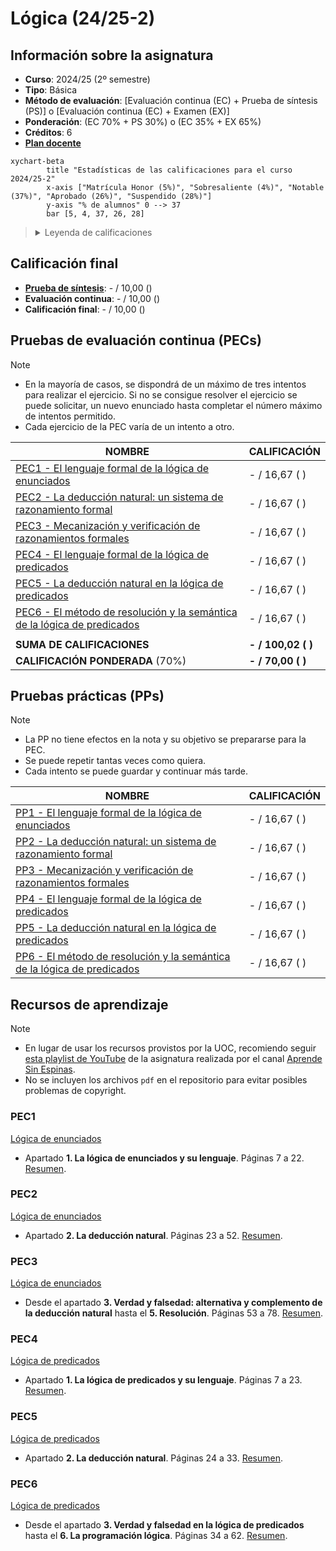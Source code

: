 # Lógica (24/25-2)

## Información sobre la asignatura

- **Curso**: 2024/25 (2º semestre)
- **Tipo**: Básica
- **Método de evaluación**: [Evaluación continua (EC) + Prueba de síntesis (PS)] o [Evaluación continua (EC) + Examen (EX)]
- **Ponderación**: (EC 70% + PS 30%) o (EC 35% + EX 65%)
- **Créditos**: 6
- [**Plan docente**](https://apps.uoc.edu/PlaDocent/PlaDocent?Semestre=20242&SignatureCode=75.570&Context=3&Locale=es)

```mermaid
xychart-beta
		title "Estadísticas de las calificaciones para el curso 2024/25-2"
		x-axis ["Matrícula Honor (5%)", "Sobresaliente (4%)", "Notable (37%)", "Aprobado (26%)", "Suspendido (28%)"]
		y-axis "% de alumnos" 0 --> 37
		bar [5, 4, 37, 26, 28]
```

><details>
>	<summary>Leyenda de calificaciones</summary>
>
>	- Matrícula de Honor (M): 9 a 10
>	- Sobresaliente (EX): 9 a 10
>	- Notable (NO): 7 a 8,99
>	- Aprobado (A): 5 a 6,99
>	- Suspendido (SU): 0 a 4,99
></details>

## Calificación final 

- [**Prueba de síntesis**](ps): - / 10,00 ()
- **Evaluación continua**: - / 10,00 ()
- **Calificación final**: - / 10,00 ()

## Pruebas de evaluación continua (PECs)

>[!NOTE]
>- En la mayoría de casos, se dispondrá de un máximo de tres intentos para realizar el ejercicio. Si no se consigue resolver el ejercicio se puede solicitar, un nuevo enunciado hasta completar el número máximo de intentos permitido.
>- Cada ejercicio de la PEC varía de un intento a otro.

| NOMBRE                                                              | CALIFICACIÓN       |
|---------------------------------------------------------------------|--------------------|
| [PEC1 - El lenguaje formal de la lógica de enunciados](pec1)            | - / 16,67 ( )  |
| [PEC2 - La deducción natural: un sistema de razonamiento formal](pec2)     | - / 16,67 ( )  |
| [PEC3 - Mecanización y verificación de razonamientos formales](pec3) | - / 16,67 ( ) |
| [PEC4 - El lenguaje formal de la lógica de predicados](pec4)                    | - / 16,67 ( ) |
| [PEC5 - La deducción natural en la lógica de predicados](pec5)                    | - / 16,67 ( ) |
| [PEC6 - El método de resolución y la semántica de la lógica de predicados](pec6)                    | - / 16,67 ( ) |
|                                                                     |                      |
| **SUMA DE CALIFICACIONES**                                          | **- / 100,02 ( )** |
| **CALIFICACIÓN PONDERADA** (70%)                                    | **- / 70,00 ( )** |

## Pruebas prácticas (PPs)

>[!NOTE]
>- La PP no tiene efectos en la nota y su objetivo se prepararse para la PEC.
>- Se puede repetir tantas veces como quiera.
>- Cada intento se puede guardar y continuar más tarde.

| NOMBRE                                                              | CALIFICACIÓN       |
|---------------------------------------------------------------------|--------------------|
| [PP1 - El lenguaje formal de la lógica de enunciados](pec1/pp1)            | - / 16,67 ( )  |
| [PP2 - La deducción natural: un sistema de razonamiento formal](pec2/pp2)     | - / 16,67 ( )  |
| [PP3 - Mecanización y verificación de razonamientos formales](pec3/pp3) | - / 16,67 ( ) |
| [PP4 - El lenguaje formal de la lógica de predicados](pec4/pp4)                    | - / 16,67 ( ) |
| [PP5 - La deducción natural en la lógica de predicados](pec5/pp5)                    | - / 16,67 ( ) |
| [PP6 - El método de resolución y la semántica de la lógica de predicados](pec6/pp6)                    | - / 16,67 ( ) |

## Recursos de aprendizaje

>[!NOTE]
>- En lugar de usar los recursos provistos por la UOC, recomiendo seguir [esta playlist de YouTube](https://www.youtube.com/playlist?list=PLX3CfQWn-1E1MpqMS_CWzbSSiY7hgOhtA) de la asignatura realizada por el canal [Aprende Sin Espinas](https://www.youtube.com/@AprendeSinEspinas).
>- No se incluyen los archivos `pdf` en el repositorio para evitar posibles problemas de copyright.

### PEC1

[Lógica de enunciados](http://cvapp.uoc.edu/autors/MostraPDFMaterialAction.do?id=265957&hash=f4eec8d6f2470281eeabfd721755d26ab5429e0b8fd1581689cea334dc3dd6a5)
- Apartado **1. La lógica de enunciados y su lenguaje**. Páginas 7 a 22. [Resumen](pec1/README.md).

### PEC2

[Lógica de enunciados](http://cvapp.uoc.edu/autors/MostraPDFMaterialAction.do?id=265957&hash=f4eec8d6f2470281eeabfd721755d26ab5429e0b8fd1581689cea334dc3dd6a5)
- Apartado **2. La deducción natural**. Páginas 23 a 52. [Resumen](pec2/README.md).

### PEC3

[Lógica de enunciados](http://cvapp.uoc.edu/autors/MostraPDFMaterialAction.do?id=265957&hash=f4eec8d6f2470281eeabfd721755d26ab5429e0b8fd1581689cea334dc3dd6a5)
- Desde el apartado **3. Verdad y falsedad: alternativa y complemento de la deducción natural** hasta el **5. Resolución**. Páginas 53 a 78. [Resumen](pec3/README.md).

### PEC4

[Lógica de predicados](http://cvapp.uoc.edu/autors/MostraPDFMaterialAction.do?id=265958&hash=baefe4fe0e1c8594e63fe3a9c98754ced25fc6b142154c8a6c4e6f31ed28dfde)
- Apartado **1. La lógica de predicados y su lenguaje**. Páginas 7 a 23. [Resumen](pec4/README.md).

### PEC5

[Lógica de predicados](http://cvapp.uoc.edu/autors/MostraPDFMaterialAction.do?id=265958&hash=baefe4fe0e1c8594e63fe3a9c98754ced25fc6b142154c8a6c4e6f31ed28dfde)
- Apartado **2. La deducción natural**. Páginas 24 a 33. [Resumen](pec5/README.md).

### PEC6

[Lógica de predicados](http://cvapp.uoc.edu/autors/MostraPDFMaterialAction.do?id=265958&hash=baefe4fe0e1c8594e63fe3a9c98754ced25fc6b142154c8a6c4e6f31ed28dfde)
- Desde el apartado **3. Verdad y falsedad en la lógica de predicados** hasta el **6. La programación lógica**. Páginas 34 a 62. [Resumen](pec6/README.md).
